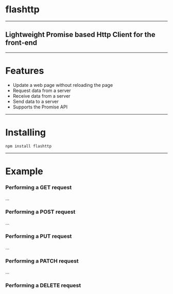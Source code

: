 # flashttp
___

## Lightweight Promise based Http Client for the front-end
___

# Features 
+ Update a web page without reloading the page
+ Request data from a server
+ Receive data from a server
+ Send data to a server
+ Supports the Promise API

___

# Installing 
```
npm install flashttp

```
___

# Example 

### Performing a GET request
...
### Performing a POST request
...
### Performing a PUT request
...
### Performing a PATCH request
...
### Performing a DELETE request
